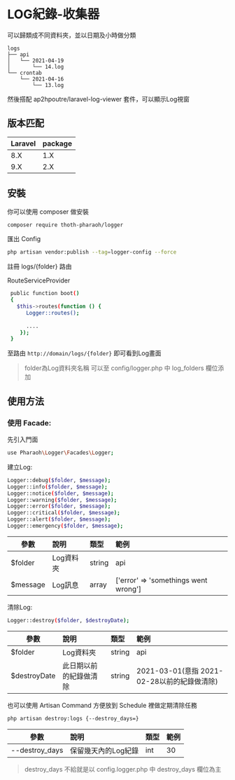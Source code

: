 # LOG紀錄-收集器

可以歸類成不同資料夾，並以日期及小時做分類

```
logs
├── api
│   └── 2021-04-19
│       └── 14.log
└── crontab
    └── 2021-04-16
        └── 13.log

```

然後搭配 ap2hpoutre/laravel-log-viewer 套件，可以顯示Log視窗

## 版本匹配

| Laravel          | package               |
| ----------------- |:----------------------- |
| 8.X       | 1.X   |
| 9.X       | 2.X   |

## 安裝
你可以使用 composer 做安裝
```bash
composer require thoth-pharaoh/logger
```

匯出 Config
```bash
php artisan vendor:publish --tag=logger-config --force
```

註冊 logs/{folder} 路由

RouteServiceProvider
```bash
 public function boot()
 {
   $this->routes(function () {
      Logger::routes();
      
      ....
    });
 }
```
至路由 ```http://domain/logs/{folder}``` 即可看到Log畫面
>  folder為Log資料夾名稱 可以至 config/logger.php 中 log_folders 欄位添加

## 使用方法

### 使用 Facade:

先引入門面
```bash
use Pharaoh\Logger\Facades\Logger;
```

建立Log:

```bash
Logger::debug($folder, $message);
Logger::info($folder, $message);
Logger::notice($folder, $message);
Logger::warning($folder, $message);
Logger::error($folder, $message);
Logger::critical($folder, $message);
Logger::alert($folder, $message);
Logger::emergency($folder, $message);
```

| 參數 | 說明 | 類型 | 範例 |
| ------------|:----------------------- | :------| :------|
| $folder | Log資料夾 | string | api |
| $message | Log訊息 | array | ['error' => 'somethings went wrong'] |

清除Log:
```bash
Logger::destroy($folder, $destroyDate);
```

| 參數 | 說明 | 類型 | 範例 |
| ------------|:----------------------- | :------| :------|
| $folder | Log資料夾 | string | api |
| $destroyDate | 此日期以前的紀錄做清除 | string | 2021-03-01(意指 2021-02-28以前的紀錄做清除) |

也可以使用 Artisan Command 方便放到 Schedule 裡做定期清除任務

```bash
php artisan destroy:logs {--destroy_days=}
```

| 參數 | 說明 | 類型 | 範例 |
| ------------|:----------------------- | :------| :------|
| --destroy_days | 保留幾天內的Log紀錄 | int | 30 |

>  destroy_days 不給就是以 config.logger.php 中 destroy_days 欄位為主
